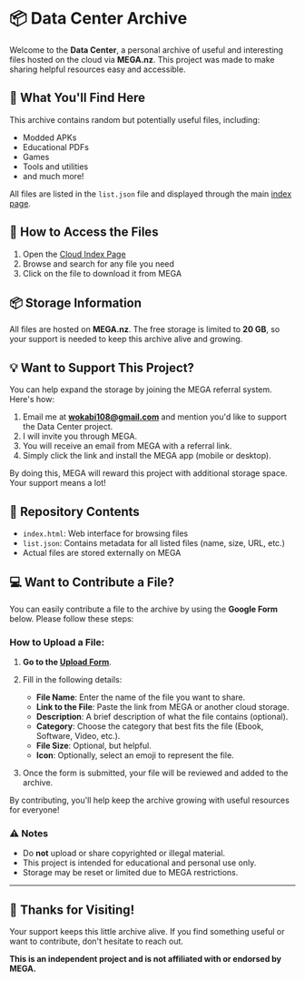 # 📦 Data Center Archive

Welcome to the **Data Center**, a personal archive of useful and interesting files hosted on the cloud via **MEGA.nz**. This project was made to make sharing helpful resources easy and accessible.

## 📁 What You'll Find Here
This archive contains random but potentially useful files, including:
- Modded APKs
- Educational PDFs
- Games
- Tools and utilities
- and much more!

All files are listed in the `list.json` file and displayed through the main [index page](https://Hamzah82.github.io/cloud/).

## 🔗 How to Access the Files
1. Open the [Cloud Index Page](https://Hamzah82.github.io/cloud/)
2. Browse and search for any file you need
3. Click on the file to download it from MEGA

## 📦 Storage Information
All files are hosted on **MEGA.nz**. The free storage is limited to **20 GB**, so your support is needed to keep this archive alive and growing.

## 💡 Want to Support This Project?
You can help expand the storage by joining the MEGA referral system. Here's how:

1. Email me at **wokabi108@gmail.com** and mention you'd like to support the Data Center project.
2. I will invite you through MEGA.
3. You will receive an email from MEGA with a referral link.
4. Simply click the link and install the MEGA app (mobile or desktop).

By doing this, MEGA will reward this project with additional storage space. Your support means a lot!

## 📂 Repository Contents
- `index.html`: Web interface for browsing files
- `list.json`: Contains metadata for all listed files (name, size, URL, etc.)
- Actual files are stored externally on MEGA

## 💻 **Want to Contribute a File?**
You can easily contribute a file to the archive by using the **Google Form** below. Please follow these steps:

### How to Upload a File:
1. **Go to the [Upload Form](https://forms.gle/aaLdQi5bVCHnV5Re8)**.
2. Fill in the following details:
   - **File Name**: Enter the name of the file you want to share.
   - **Link to the File**: Paste the link from MEGA or another cloud storage.
   - **Description**: A brief description of what the file contains (optional).
   - **Category**: Choose the category that best fits the file (Ebook, Software, Video, etc.).
   - **File Size**: Optional, but helpful.
   - **Icon**: Optionally, select an emoji to represent the file.

3. Once the form is submitted, your file will be reviewed and added to the archive.

By contributing, you'll help keep the archive growing with useful resources for everyone!

### ⚠️ Notes
- Do **not** upload or share copyrighted or illegal material.
- This project is intended for educational and personal use only.
- Storage may be reset or limited due to MEGA restrictions.

---

## 🙌 Thanks for Visiting!
Your support keeps this little archive alive. If you find something useful or want to contribute, don't hesitate to reach out.

**This is an independent project and is not affiliated with or endorsed by MEGA.**
